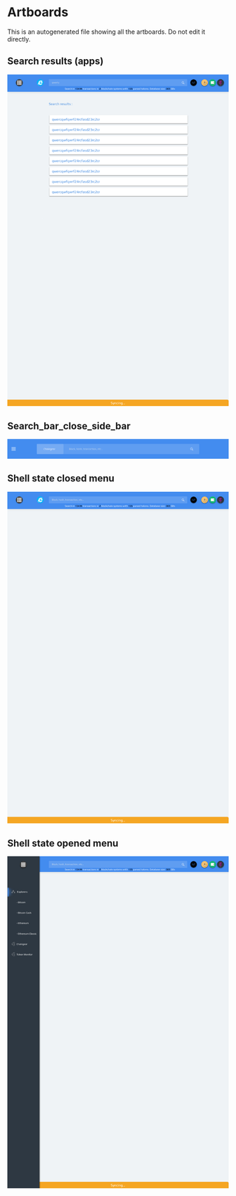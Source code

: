 # Artboards

This is an autogenerated file showing all the artboards. Do not edit it directly.

## Search results (apps)

![Search results (apps)](./.exportedArtboards/Shell/Search%20results%20%28apps%29.png)


## Search_bar_close_side_bar

![Search_bar_close_side_bar](./.exportedArtboards/Shell/Search_bar_close_side_bar.png)


## Shell state closed menu

![Shell state closed menu](./.exportedArtboards/Shell/Shell%20state%20closed%20menu.png)


## Shell state opened menu

![Shell state opened menu](./.exportedArtboards/Shell/Shell%20state%20opened%20menu.png)

